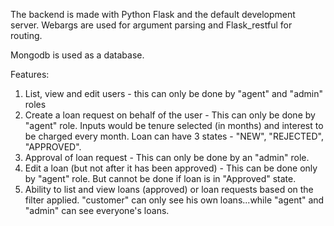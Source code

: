 The backend is made with Python Flask and the default development server. Webargs are used for argument parsing and Flask_restful for routing.

Mongodb is used as a database.

Features:
1. List, view and edit users -  this can only be done by "agent" and "admin" roles
2. Create a loan request on behalf of the user -  This can only be done by "agent" role. Inputs would be tenure selected (in months) and interest to be charged every month. Loan can have 3 states - "NEW", "REJECTED", "APPROVED".
3. Approval of loan request - This can only be done by an "admin" role.
4. Edit a loan (but not after it has been approved) -  This can be done only by "agent" role. But cannot be done if loan is in "Approved" state.
5. Ability to list and view loans (approved) or loan requests based on the filter applied. "customer" can only see his own loans...while "agent" and "admin" can see everyone's loans. 
 


